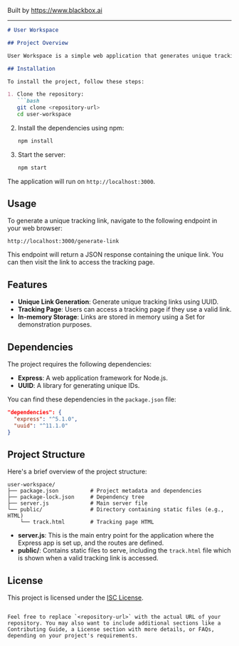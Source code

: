 
Built by https://www.blackbox.ai

---

```markdown
# User Workspace

## Project Overview

User Workspace is a simple web application that generates unique tracking links using Node.js and the Express framework. Each link leads to a tracking page, and this functionality is intended for demonstration purposes.

## Installation

To install the project, follow these steps:

1. Clone the repository:
   ```bash
   git clone <repository-url>
   cd user-workspace
   ```

2. Install the dependencies using npm:
   ```bash
   npm install
   ```

3. Start the server:
   ```bash
   npm start
   ```

The application will run on `http://localhost:3000`.

## Usage

To generate a unique tracking link, navigate to the following endpoint in your web browser:

```
http://localhost:3000/generate-link
```

This endpoint will return a JSON response containing the unique link. You can then visit the link to access the tracking page.

## Features

- **Unique Link Generation**: Generate unique tracking links using UUID.
- **Tracking Page**: Users can access a tracking page if they use a valid link.
- **In-memory Storage**: Links are stored in memory using a Set for demonstration purposes.

## Dependencies

The project requires the following dependencies:

- **Express**: A web application framework for Node.js.
- **UUID**: A library for generating unique IDs.

You can find these dependencies in the `package.json` file:

```json
"dependencies": {
  "express": "^5.1.0",
  "uuid": "^11.1.0"
}
```

## Project Structure

Here's a brief overview of the project structure:

```
user-workspace/
├── package.json          # Project metadata and dependencies
├── package-lock.json     # Dependency tree
├── server.js             # Main server file
└── public/               # Directory containing static files (e.g., HTML)
    └── track.html        # Tracking page HTML
```

- **server.js**: This is the main entry point for the application where the Express app is set up, and the routes are defined.
- **public/**: Contains static files to serve, including the `track.html` file which is shown when a valid tracking link is accessed.

## License

This project is licensed under the [ISC License](LICENSE).
```

Feel free to replace `<repository-url>` with the actual URL of your repository. You may also want to include additional sections like a Contributing Guide, a License section with more details, or FAQs, depending on your project's requirements.